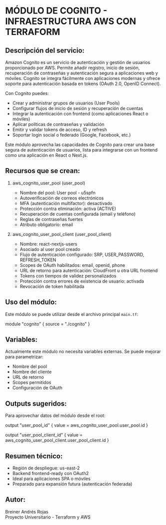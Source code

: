  MÓDULO DE COGNITO - INFRAESTRUCTURA AWS CON TERRAFORM
=========================================================

Descripción del servicio:
--------------------------
Amazon Cognito es un servicio de autenticación y gestión de usuarios 
proporcionado por AWS. Permite añadir registro, inicio de sesión, 
recuperación de contraseñas y autenticación segura a aplicaciones web 
y móviles. Cognito se integra fácilmente con aplicaciones modernas y 
ofrece soporte para autenticación basada en tokens (OAuth 2.0, OpenID Connect).

Con Cognito puedes:
- Crear y administrar grupos de usuarios (User Pools)
- Configurar flujos de inicio de sesión y recuperación de cuentas
- Integrar la autenticación con frontend (como aplicaciones React o móviles)
- Aplicar políticas de contraseñas y validación
- Emitir y validar tokens de acceso, ID y refresh
- Soportar login social o federado (Google, Facebook, etc.)

Este módulo aprovecha las capacidades de Cognito para crear una base
segura de autenticación de usuarios, lista para integrarse con un
frontend como una aplicación en React o Next.js.

Recursos que se crean:
----------------------
1. aws_cognito_user_pool (user_pool)
   - Nombre del pool: User pool - u5spfn
   - Autoverificación de correos electrónicos
   - MFA (autenticación multifactor): desactivado
   - Protección contra eliminación: activa (ACTIVE)
   - Recuperación de cuentas configurada (email y teléfono)
   - Reglas de contraseñas fuertes
   - Atributo obligatorio: email

2. aws_cognito_user_pool_client (user_pool_client)
   - Nombre: react-nextjs-users
   - Asociado al user pool creado
   - Flujo de autenticación configurado: SRP, USER_PASSWORD, REFRESH_TOKEN
   - Scopes de OAuth habilitados: email, openid, phone
   - URL de retorno para autenticación: CloudFront u otra URL frontend
   - Tokens con tiempos de validez personalizados
   - Protección contra errores de existencia de usuario: activada
   - Revocación de token habilitada

Uso del módulo:
---------------
Este módulo se puede utilizar desde el archivo principal `main.tf`:

module "cognito" {
  source = "./cognito"
}

Variables:
----------
Actualmente este módulo no necesita variables externas.
Se puede mejorar para parametrizar:
- Nombre del pool
- Nombre del cliente
- URL de retorno
- Scopes permitidos
- Configuración de OAuth

Outputs sugeridos:
------------------
Para aprovechar datos del módulo desde el root:

output "user_pool_id" {
  value = aws_cognito_user_pool.user_pool.id
}

output "user_pool_client_id" {
  value = aws_cognito_user_pool_client.user_pool_client.id
}

Resumen técnico:
----------------
- Región de despliegue: us-east-2
- Backend frontend-ready con OAuth2
- Ideal para aplicaciones SPA o móviles
- Preparado para expansión futura (autenticación federada)

Autor:
------
Breiner Andrés Rojas  
Proyecto Universitario - Terraform y AWS
